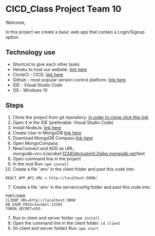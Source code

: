 # CICD_Class Project Team 10
Welcome,

In this project we create a basic web app that contain a Login/Signup option.

## Technology use
- Shortcut to give each other tasks
- Heroku to host our website. [link here](http://mern-team10.herokuapp.com/)
- CircleCI - CICD. [link here](https://app.circleci.com/pipelines/github/TechLeadersSce/CICD_Class)
- Github - most popular version control platform. [link here](https://github.com/TechLeadersSce/CICD_Class)
- IDE - Visual Studio Code
- OS - Windows 10

## Steps
1) Clone the project from git repository: [In order to clone click this link](https://github.com/TechLeadersSce/CICD_Class)
2) Open it in the IDE (preferable: Visual Studio Code) 
3) Install NodeJs: [link here](https://nodejs.org/en/download/)
4) Create User in MongoDB [link here](https://www.mongodb.com/)
5) Download MongoDB Compass [link here](https://www.mongodb.com/try/download/compass)
6) Open MongoCompass
7) NewConnect and ADD as URL: mongodb+srv://Jacobel:12345@cluster0.2gjbq.mongodb.net/test
8) Open command line in the project
9) In the root Run: `npm install`
10) Create a file '.env' in the client folder and past this code into:
```
REACT_APP_API_URL = http://localhost:5000/
``` 
7) Create a file '.env' in the server/config folder and past this code into: 
```
PORT=5000
CLIENT_URL=http://localhost:3000
DB_USER_PASS=Jacobel:12345
TOKEN_SECRET=555
```
7) Run in client and server folder: `npm install`
8) Open the command line in the client folder: `cd client`
9) (In client and server folder) Run: `npm start`

